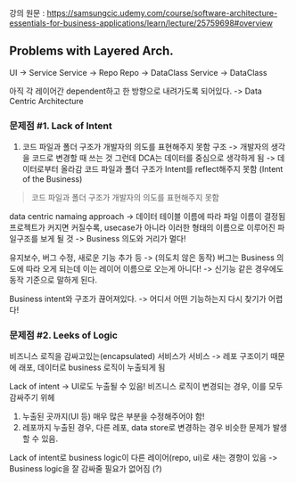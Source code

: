 
강의 원문
: https://samsungcic.udemy.com/course/software-architecture-essentials-for-business-applications/learn/lecture/25759698#overview



## Problems with Layered Arch.



UI -> Service
Service -> Repo
Repo -> DataClass
Service -> DataClass

아직 각 레이어간 dependent하고 한 방향으로 내려가도록 되어있다.
-> Data Centric Architecture



### 문제점 #1. Lack of Intent
1. 코드 파일과 폴더 구조가 개발자의 의도를 표현해주지 못함
구조 -> 개발자의 생각을 코드로 변경할 때 쓰는 것
그런데 DCA는 데이터를 중심으로 생각하게 됨 -> 데이터로부터 올라감
코드 파일과 폴더 구조가 Intent를 reflect해주지 못함 (Intent of the Business)
> 코드 파일과 폴더 구조가 개발자의 의도를 표현해주지 못함

data centric namaing approach -> 데이터 테이블 이름에 따라 파일 이름이 결정됨
프로젝트가 커지면 커질수록, usecase가 아니라 이러한 형태의 이름으로 이루어진 파일구조를 보게 될 것 -> Business 의도와 거리가 멀다!

유지보수, 버그 수정, 새로운 기능 추가 등
-> (의도치 않은 동작) 버그는 Business 의도에 따라 오게 되는데 이는 레이어 이름으로 오는게 아니다!
-> 신기능 같은 경우에도 동작 기준으로 말하게 된다.

Business intent와 구조가 끊어져있다. -> 어디서 어떤 기능하는지 다시 찾기가 어렵다!


### 문제점 #2. Leeks of Logic

비즈니스 로직을 감싸고있는(encapsulated) 서비스가
서비스 -> 레포 구조이기 때문에
래포, 데이터로 business 로직이 누출되게 됨

Lack of intent -> UI로도 누출될 수 있음!
비즈니스 로직이 변경되는 경우, 이를 모두 감싸주기 위헤
1. 누출된 곳까지(UI 등) 매우 많은 부분을 수정해주어야 함!
2. 레포까지 누출된 경우, 다른 레포, data store로 변경하는 경우 비슷한 문제가 발생할 수 있음.

Lack of intent로 business logic이 다른 레이어(repo, ui)로 새는 경향이 있음
-> Business logic을 잘 감싸줄 필요가 없어짐 (?)

